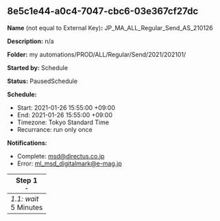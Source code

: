 ## 8e5c1e44-a0c4-7047-cbc6-03e367cf27dc

**Name** (not equal to External Key)**:** JP_MA_ALL_Regular_Send_AS_210126	

**Description:** n/a

**Folder:** my automations/PROD/ALL/Regular/Send/2021/202101/

**Started by:** Schedule

**Status:** PausedSchedule

**Schedule:**

* Start: 2021-01-26 15:55:00 +09:00
* End: 2021-01-26 15:55:00 +09:00
* Timezone: Tokyo Standard Time
* Recurrance: run only once

**Notifications:**

* Complete: msd@directus.co.jp
* Error: ml_msd_digitalmark@e-mag.jp

| Step 1<br>_<small>-</small>_ |
| --- |
| _1.1: wait_<br>5 Minutes |
